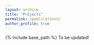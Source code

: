 ```yaml
---
layout: archive
title: "Projects"
permalink: /publications/
author_profile: true
---
```

{% include base_path %}
To be updated!
